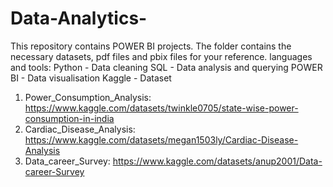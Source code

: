# Data-Analytics-
This repository contains POWER BI projects. The folder contains the necessary datasets, pdf files and pbix files for your reference.
languages and tools:
Python - Data cleaning 
SQL - Data analysis and querying 
POWER BI - Data visualisation 
Kaggle - Dataset

1. Power_Consumption_Analysis: https://www.kaggle.com/datasets/twinkle0705/state-wise-power-consumption-in-india
2. Cardiac_Disease_Analysis: https://www.kaggle.com/datasets/megan1503ly/Cardiac-Disease-Analysis
3. Data_career_Survey: https://www.kaggle.com/datasets/anup2001/Data-career-Survey
